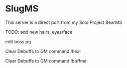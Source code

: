 # SlugMS
This server is a direct port from my Solo Project BearMS

TODO: 
add new hairs, eyes/face

edit boss pq

Clear Debuffs to GM command !heal

Clear Debuffs to GM command !buffme
